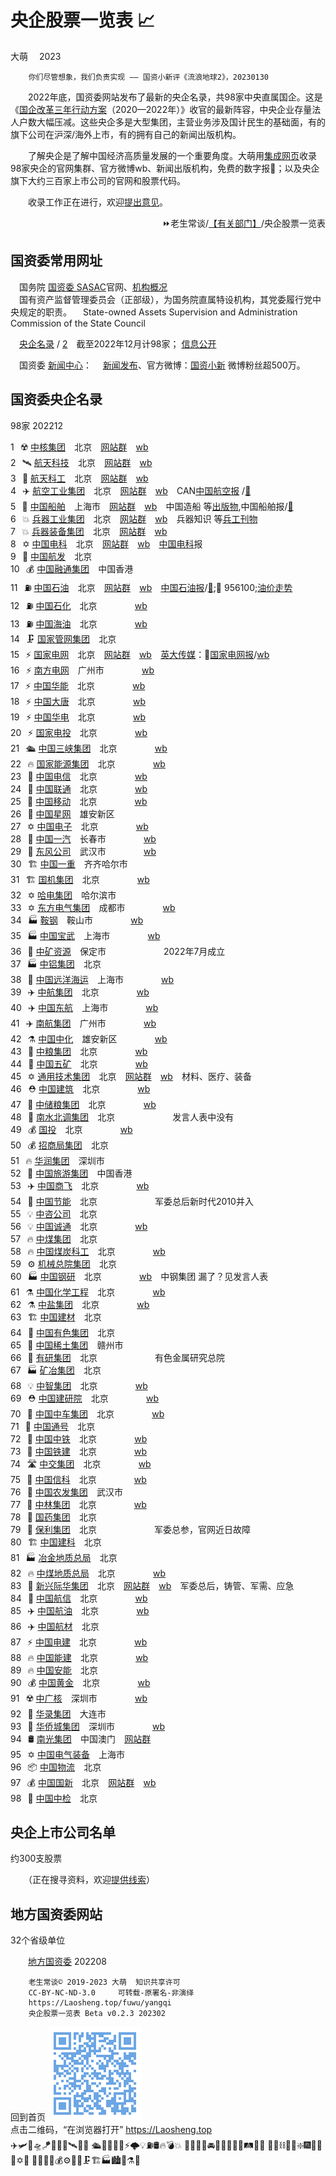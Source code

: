 ﻿央企股票一览表 📈
=================
大萌　	2023
<base target="_blank">

		你们尽管想象，我们负责实现 —— 国资小新评《流浪地球2》，20230130

　　2022年底，国资委网站发布了最新的央企名录，共98家中央直属国企。这是《[国企改革三年行动方案](http://www.sasac.gov.cn/n4470048/n13461446/n15390485/)（2020—2022年）》收官的最新阵容，中央企业存量法人户数大幅压减。这些央企多是大型集团，主营业务涉及国计民生的基础面，有的旗下公司在沪深/海外上市，有的拥有自己的新闻出版机构。

　　了解央企是了解中国经济高质量发展的一个重要角度。大萌用[集成网页](https://diamonwoo.github.io/LSIP)收录98家央企的官网集群、官方微博wb、新闻出版机构，免费的数字报📰；以及央企旗下大约三百家上市公司的官网和股票代码。

　　收录工作正在进行，欢迎[提出意见](https://xoyondo.com/mb/yY8PqZMjKUgdcpn)。

<div align="right">
⏩老生常谈/<a href="https://Laosheng.top/fuwu" target="_top">【有关部门】</a>/央企股票一览表
</div>


国资委常用网址
--------------

　国务院 [国资委 SASAC](http://www.sasac.gov.cn)官网、[机构概况](http://www.sasac.gov.cn/n2588020/index.html)  
　国有资产监督管理委员会（正部级），为国务院直属特设机构，其党委履行党中央规定的职责。
　State-owned Assets Supervision and Administration Commission of the State Council

　[央企名录](http://www.sasac.gov.cn/n4422011/n14158800/n14158998/c14159097/content.html) / [2](http://www.sasac.gov.cn/n2588035/n2641579/n2641645/)　截至2022年12月计98家；
	[信息公开](http://xxgk.sasac.gov.cn:8080/gdnps/pc/index.jsp)

　国资委 [新闻中心](http://www.sasac.gov.cn/n2588020/n2877938/n2879597/)：
　[新闻发布](http://www.sasac.gov.cn/n2588025/)、官方微博：[国资小新](https://weibo.com/guozixiaoxin) 微博粉丝超500万。


国资委央企名录
--------------
98家	202212

1⠀☢️	[中核集团](http://www.cnnc.com.cn "中国核工业集团有限公司")⠀	北京	⠀[网站群](http://www.cnnc.com.cn/cnnc/xxgk/gkml/qyjbxx/cydw55/index.html)	⠀[wb](https://weibo.com/cnnc#中核集团)	  
2⠀🛰	[航天科技](http://www.spacechina.com "中国航天科技集团有限公司")⠀	北京	⠀[网站群](http://www.spacechina.com/n25/n150/)	⠀[wb](https://weibo.com/n/中国航天科技集团)	  
3⠀🚀	[航天科工](http://www.casic.com.cn "中国航天科工集团有限公司")⠀	北京	⠀[网站群](http://www.casic.com.cn/n12382749/)	⠀[wb](https://weibo.com/n/中国航天科工)	  
4⠀✈️	[航空工业集团](https://www.avic.com.cn "中国航空工业集团有限公司")⠀	北京	⠀[网站群](https://www.avic.com.cn/sycd/gywm/ssgs/)	⠀[wb](https://weibo.com/n/航空工业)	⠀CAN[中国航空报](https://www.cannews.com.cn/) /[📰](http://ep.cannews.com.cn/publish/zghkb7)  
5⠀🚢	[中国船舶](http://www.csic.com.cn "中国船舶集团有限公司")⠀	上海市	⠀[网站群](http://www.csic.com.cn/n11/)	⠀[wb](https://weibo.com/n/中国船舶)	⠀中国造船 等[出版物](http://www.csic.com.cn/n5/n116/),中国船舶报/[📰](http://zgcbb.cnepaper.com/zgcbb/)  
6⠀💥	[兵器工业集团](http://www.norincogroup.com.cn "中国兵器工业集团有限公司")⠀	北京	⠀[网站群](http://www.norincogroup.com.cn/col/col193/)	⠀[wb](https://weibo.com/n/兵工之声)	⠀兵器知识 等[兵工刊物](http://www.norincogroup.com.cn/col/col92/)  
7⠀💥	[兵器装备集团](https://www.csgc.com.cn "中国兵器装备集团有限公司")⠀	北京	⠀[网站群](https://www.csgc.com.cn/ywly/)	⠀[wb](https://weibo.com/n/中国兵器装备集团)	  
8⠀✡	[中国电科](http://www.cetc.com.cn "中国电子科技集团有限公司")⠀	北京	⠀[网站群](http://www.cetc.com.cn/zgdk/1592544/1592565/index.html)	⠀[wb](https://weibo.com/n/中国电科)	⠀[中国电科](http://www.cetc.com.cn/zgdk/1592571/1592919/index.html)报  
9⠀🚀	[中国航发](http://www.aecc.cn "中国航空发动机集团有限公司")⠀	北京	　　　	　　	  
10⠀💰	[中国融通集团](https://www.crtamg.com.cn "中国融通资产管理集团有限公司")⠀	中国香港	　　　	　　	  
11⠀⛽	[中国石油](http://www.cnpc.com.cn "中国石油天然气集团有限公司")⠀	北京	⠀[网站群](http://www.cnpc.com.cn/cnpc/sywq/sywq_index.shtml)	⠀[wb](https://weibo.com/n/中国石油)	⠀[中国石油报](http://news.cnpc.com.cn)/[📰](http://news.cnpc.com.cn/epaper/zgsyb/);📠 956100;[油价走势](http://oilinfo.cnpc.com.cn/ypxx/gjyj/gjyj.shtml)  
12⠀⛽	[中国石化](http://www.sinopecgroup.com "中国石油化工集团有限公司")⠀	北京	　　　	⠀[wb](https://weibo.com/n/中国石化)	  
13⠀⛽	[中国海油](http://www.cnooc.com.cn "中国海洋石油集团有限公司")⠀	北京	　　　	⠀[wb](https://weibo.com/n/图说海油)	  
14⠀🗜️	[国家管网集团](http://www.pipechina.com.cn "国家石油天然气管网集团有限公司")⠀	北京	　　　	　　	  
15⠀⚡	[国家电网](http://www.sgcc.com.cn "国家电网有限公司")⠀	北京	⠀[网站群](http://www.sgcc.com.cn/html/sgcc_main/col2017012538/column_2017012538_1.shtml)	⠀[wb](https://weibo.com/n/国家电网?电网头条)	⠀[英大传媒](http://www.indaa.com.cn)：📰[国家电网报](https://epaper.sgcctop.com/)/[wb](https://weibo.com/stategridnews)  
16⠀⚡	[南方电网](http://www.csg.cn "中国南方电网有限责任公司")⠀	广州市	　　　	⠀[wb](https://weibo.com/n/南网50Hz)	  
17⠀⚡	[中国华能](http://www.chng.com.cn "中国华能集团有限公司")⠀	北京	　　　	⠀[wb](https://weibo.com/n/中国华能)	  
18⠀⚡	[中国大唐](http://www.china-cdt.com "中国大唐集团有限公司")⠀	北京	　　　	⠀[wb](https://weibo.com/n/美丽大唐)	  
19⠀⚡	[中国华电](http://www.chd.com.cn "中国华电集团有限公司")⠀	北京	　　　	⠀[wb](https://weibo.com/n/中国华电)	  
20⠀⚡	[国家电投](http://www.spic.com.cn "国家电力投资集团有限公司")⠀	北京	　　　	⠀[wb](https://weibo.com/n/国家电投)	  
21⠀🛳	[中国三峡集团](http://www.ctg.com.cn "中国长江三峡集团有限公司")⠀	北京	　　　	⠀[wb](https://weibo.com/n/中国三峡集团)	  
22⠀🔥	[国家能源集团](http://www.ceic.com "国家能源投资集团有限责任公司")⠀	北京	　　　	⠀[wb](https://weibo.com/n/国家能源集团之声)	  
23⠀📶	[中国电信](http://www.chinatelecom.com.cn "中国电信集团有限公司")⠀	北京	　　　	⠀[wb](https://weibo.com/n/中国电信)	  
24⠀📶	[中国联通](http://www.chinaunicom.com.cn "中国联合网络通信集团有限公司")⠀	北京	　　　	⠀[wb](https://weibo.com/n/中国联通)	  
25⠀📶	[中国移动](http://www.10086.cn "中国移动通信集团有限公司")⠀	北京	　　　	⠀[wb](https://weibo.com/n/中国移动)	  
26⠀📶	[中国星网]( "中国卫星网络集团有限公司")⠀	雄安新区	　　　	　　	  
27⠀✡	[中国电子](http://www.cec.com.cn "中国电子信息产业集团有限公司")⠀	北京	　　　	⠀[wb](https://weibo.com/n/CEC中国电子)	  
28⠀🚚	[中国一汽](http://www.faw.com.cn "中国第一汽车集团有限公司")⠀	长春市	　　　	⠀[wb](https://weibo.com/n/中国一汽)	  
29⠀🚚	[东风公司](http://www.dfmc.com.cn "东风汽车集团有限公司")⠀	武汉市	　　　	⠀[wb](https://weibo.com/n/东风汽车)	  
30⠀🏗	[中国一重](http://www.cfhi.com "中国一重集团有限公司")⠀	齐齐哈尔市	　　　	　　	  
31⠀🏗	[国机集团](http://www.sinomach.com.cn "中国机械工业集团有限公司")⠀	北京	　　　	⠀[wb](https://weibo.com/n/中机建设集团)	  
32⠀✡	[哈电集团](http://www.harbin-electric.com "哈尔滨电气集团有限公司")⠀	哈尔滨市	　　　	　　	  
33⠀✡	[东方电气集团](http://www.dongfang.com "中国东方电气集团有限公司")⠀	成都市	　　　	⠀[wb](https://weibo.com/n/东方电气)	  
34⠀🏭	[鞍钢](http://www.ansteel.cn "鞍钢集团有限公司")⠀	鞍山市	　　　	⠀[wb](https://weibo.com/n/鞍钢集团)	  
35⠀🏭	[中国宝武](http://www.baowugroup.com "中国宝武钢铁集团有限公司")⠀	上海市	　　　	⠀[wb](https://weibo.com/n/友爱的宝武)	  
36⠀🧲	[中矿资源]( "中国矿产资源集团有限公司")⠀	保定市	　　　	　　	⠀2022年7月成立  
37⠀🏭	[中铝集团](https://www.chinalco.com.cn "中国铝业集团有限公司")⠀	北京	　　　	　　	  
38⠀🚢	[中国远洋海运](http://www.coscoshipping.com "中国远洋海运集团有限公司")⠀	上海市	　　　	⠀[wb](https://weibo.com/n/中国远洋海运杂志社)	  
39⠀✈️	[中航集团](http://www.airchinagroup.com "中国航空集团有限公司")⠀	北京	　　　	⠀[wb](https://weibo.com/n/中国国际航空)	  
40⠀✈️	[中国东航](http://www.ceair.com "中国东方航空集团有限公司")⠀	上海市	　　　	⠀[wb](https://weibo.com/n/中国东方航空)	  
41⠀✈️	[南航集团](http://www.csair.cn "中国南方航空集团有限公司")⠀	广州市	　　　	⠀[wb](https://weibo.com/n/中国南方航空)	  
42⠀⚗️	[中国中化](http://www.sinochem.com "中国中化控股有限责任公司")⠀	雄安新区	　　　	⠀[wb](https://weibo.com/n/中国中化)	  
43⠀🌾	[中粮集团](http://www.cofco.com "中粮集团有限公司")⠀	北京	　　　	⠀[wb](https://weibo.com/n/中粮COFCO)	  
44⠀🧲	[中国五矿](http://www.minmetals.com.cn "中国五矿集团有限公司")⠀	北京	　　　	⠀[wb](https://weibo.com/n/中国五矿)	  
45⠀✡	[通用技术集团](http://www.gt.cn "中国通用技术（集团）控股有限责任公司")⠀	北京	⠀[网站群](http://www.gt.cn/hxzy/)	⠀[wb](https://weibo.com/n/通用技术)	⠀材料、医疗、装备  
46⠀⛑️	[中国建筑](http://www.cscec.com "中国建筑集团有限公司")⠀	北京	　　　	⠀[wb](https://weibo.com/n/中国建筑)	  
47⠀🌾	[中储粮集团](http://www.sinograin.com.cn "中国储备粮管理集团有限公司")⠀	北京	　　　	⠀[wb](https://weibo.com/n/中储粮集团)	  
48⠀🌊	[南水北调集团](http://www.csnwd.com.cn "中国南水北调集团有限公司")⠀	北京	　　　	　　	⠀发言人表中没有  
49⠀💰	[国投](http://www.sdic.com.cn "国家开发投资集团有限公司")⠀	北京	　　　	⠀[wb](https://weibo.com/n/国投集团)	  
50⠀💰	[招商局集团](http://www.cmhk.com "招商局集团有限公司")⠀	北京	　　　	　　	  
51⠀🔥	[华润集团](http://www.crc.com.hk "华润（集团）有限公司")⠀	深圳市	　　　	　　	  
52⠀🎠	[中国旅游集团](https://www.ctg.cn "中国旅游集团有限公司／香港中旅(集团)有限公司")⠀	中国香港	　　　	　　	  
53⠀✈️	[中国商飞](http://www.comac.cc "中国商用飞机有限责任公司")⠀	北京	　　　	⠀[wb](https://weibo.com/n/中国商飞)	  
54⠀👥	[中国节能](http://www.cecep.cn "中国节能环保集团有限公司")⠀	北京	　　　	　　	⠀军委总后新时代2010并入  
55⠀💡	[中咨公司](http://www.ciecc.com.cn "中国国际工程咨询有限公司")⠀	北京	　　　	　　	  
56⠀💡	[中国诚通](http://www.cctgroup.com.cn "中国诚通控股集团有限公司")⠀	北京	　　　	⠀[wb](https://weibo.com/n/中国诚通)	  
57⠀🔥	[中煤集团](http://www.chinacoal.com "中国中煤能源集团有限公司")⠀	北京	　　　	　　	  
58⠀🔥	[中国煤炭科工](http://www.ccteg.cn "中国煤炭科工集团有限公司")⠀	北京	　　　	⠀[wb](https://weibo.com/n/中国煤炭科工集团)	  
59⠀⚙	[机械总院集团](http://www.cam.com.cn "中国机械科学研究总院集团有限公司")⠀	北京	　　　	　　	  
60⠀🏭	[中国钢研](http://www.cisri.com.cn "中国钢研科技集团有限公司")⠀	北京	　　　	⠀[wb](https://weibo.com/n/中国钢研)	⠀中钢集团 漏了？见发言人表  
61⠀⚗️	[中国化学工程](http://www.cncec.cn "中国化学工程集团有限公司")⠀	北京	　　　	⠀[wb](https://weibo.com/n/中国化学)	  
62⠀⚗️	[中盐集团](http://www.chinasalt.com.cn "中国盐业集团有限公司")⠀	北京	　　　	⠀[wb](https://weibo.com/n/中国盐业总公司)	  
63⠀🏗	[中国建材](http://www.cnbm.com.cn "中国建材集团有限公司")⠀	北京	　　　	　　	  
64⠀🧲	[中国有色集团](http://www.cnmc.com.cn "中国有色矿业集团有限公司")⠀	北京	　　　	　　	  
65⠀🧲	[中国稀土集团](https://www.regcc.cn "中国稀土集团有限公司")⠀	赣州市	　　　	　　	  
66⠀🧲	[有研集团](http://www.grinm.com "中国有研科技集团有限公司")⠀	北京	　　　	　　	⠀有色金属研究总院  
67⠀🏭	[矿冶集团](http://www.bgrimm.com "矿冶科技集团有限公司")⠀	北京	　　　	　　	  
68⠀💡	[中智集团](http://www.ciic.com.cn "中国国际技术智力合作集团有限公司")⠀	北京	　　　	⠀[wb](https://weibo.com/n/中智集团)	  
69⠀⛑️	[中国建研院](http://www.cabr.com.cn "中国建筑科学研究院有限公司")⠀	北京	　　　	⠀[wb](https://weibo.com/n/中国建研院)	  
70⠀🚉	[中国中车集团](http://www.crrcgc.cc "中国中车集团有限公司")⠀	北京	　　　	⠀[wb](https://weibo.com/n/中国中车)	  
71⠀🚉	[中国通号](http://www.crsc.cn "中国铁路通信信号集团有限公司")⠀	北京	　　　	　　	  
72⠀🚉	[中国中铁](http://www.crecg.com "中国铁路工程集团有限公司")⠀	北京	　　　	⠀[wb](https://weibo.com/n/中国中铁)	  
73⠀🚉	[中国铁建](http://www.crcc.cn "中国铁道建筑集团有限公司")⠀	北京	　　　	⠀[wb](https://weibo.com/n/中国铁建)	  
74⠀🛣️	[中交集团](http://www.ccccltd.cn "中国交通建设集团有限公司")⠀	北京	　　　	⠀[wb](https://weibo.com/n/中国交建)	  
75⠀📶	[中国信科](http://www.cict.com "中国信息通信科技集团有限公司")⠀	北京	　　　	⠀[wb](https://weibo.com/n/信科视界)	  
76⠀🌾	[中国农发集团](http://www.cnadc.com.cn "中国农业发展集团有限公司")⠀	武汉市	　　　	　　	  
77⠀🌲	[中林集团](http://www.cfgc.cn "中国林业集团有限公司")⠀	北京	　　　	⠀[wb](https://weibo.com/n/中林集团)	  
78⠀💊	[国药集团](http://www.sinopharm.com "中国医药集团有限公司")⠀	北京	　　　	　　	  
79⠀👥	[保利集团](https://www.poly.com.cn "中国保利集团有限公司")⠀	北京	　　　	　　	⠀军委总参，官网近日故障  
80⠀🏗	[中国建科](http://www.cadreg.com.cn "中国建设科技有限公司")⠀	北京	　　　	　　	  
81⠀🏭	[冶金地质总局](http://www.cmgb.com.cn "中国冶金地质总局")⠀	北京	　　　	　　	  
82⠀🔥	[中煤地质总局](http://www.ccgc.cn "中国煤炭地质总局")⠀	北京	　　　	⠀[wb](https://weibo.com/n/中国煤炭地质总局)	  
83⠀👥	[新兴际华集团](http://www.xxcig.com "新兴际华集团有限公司")⠀	北京	⠀[网站群](http://www.xxcig.com/web/jtwq/jtzz/index.shtml)	⠀[wb](https://weibo.com/n/新兴际华集团)	⠀军委总后，铸管、军需、应急  
84⠀📶	[中国航信](http://www.travelsky.cn "中国民航信息集团有限公司")⠀	北京	　　　	⠀[wb](https://weibo.com/n/中国航信工会)	  
85⠀✈️	[中国航油](http://www.cnaf.com "中国航空油料集团有限公司")⠀	北京	　　　	⠀[wb](https://weibo.com/n/中国航油)	  
86⠀✈️	[中国航材](http://www.casc.com.cn "中国航空器材集团有限公司")⠀	北京	　　　	　　	  
87⠀⚡	[中国电建](http://www.powerchina.cn "中国电力建设集团有限公司")⠀	北京	　　　	⠀[wb](https://weibo.com/n/电建微言)	  
88⠀🔥	[中国能建](http://www.ceec.net.cn "中国能源建设集团有限公司")⠀	北京	　　　	⠀[wb](https://weibo.com/n/中国能建)	  
89⠀🔥	[中国安能](https://www.china-an.cn "中国安能建设集团有限公司")⠀	北京	　　　	　　	  
90⠀💰	[中国黄金](http://www.chinagoldgroup.com "中国黄金集团有限公司")⠀	北京	　　　	⠀[wb](https://weibo.com/n/中国黄金ChinaGold)	  
91⠀☢️	[中广核](http://www.cgnpc.com.cn "中国广核集团有限公司")⠀	深圳市	　　　	⠀[wb](https://weibo.com/n/中国广核集团)	  
92⠀📼	[华录集团](http://www.hualu.com.cn "中国华录集团有限公司")⠀	大连市	　　　	　　	  
93⠀🎠	[华侨城集团](http://www.chinaoct.com "华侨城集团有限公司")⠀	深圳市	　　　	⠀[wb](https://weibo.com/n/OCT华侨城)	  
94⠀🛢️	[南光集团](http://www.namkwong.com.mo "南光（集团）有限公司／中国南光集团有限公司")⠀	中国澳门	⠀[网站群](http://www.namkwong.com.mo/col/col1887/)	　　	  
95⠀✡	[中国电气装备]( "中国电气装备集团有限公司")⠀	上海市	　　　	　　	  
96⠀📦	[中国物流]( "中国物流集团有限公司")⠀	北京	　　　	　　	  
97⠀💰	[中国国新](https://www.crhc.cn "中国国新控股有限责任公司")⠀	北京	⠀[网站群](https://www.crhc.cn2010/2016)	⠀[wb](https://weibo.com/n/中国国新)	  
98⠀🧪	[中国中检](http://www.ccic.com "中国检验认证（集团）有限公司")⠀	北京	　　　	　　	  


央企上市公司名单
----------------
约300支股票

　　（正在搜寻资料，欢迎[提供线索](https://laosheng.top/author/helpme.txt)）


地方国资委网站
--------------
32个省级单位

　　[地方国资委](http://www.sasac.gov.cn/n4422011/n17627531/c17633273/content.html) 202208



```
	老生常谈© 2019-2023 大萌	知识共享许可
	CC-BY-NC-ND-3.0 	可转载-原署名-非演绎
	https://Laosheng.top/fuwu/yangqi
	央企股票一览表	Beta v0.2.3	202302
```

回到首页
<a href=".." title="返回老生常谈首页"><img src="../indexQR-Blue.png" /></a>  
点击二维码，“在浏览器打开” https://Laosheng.top  
✈️🛩️🚁🛸🪁🎯💨🚀🛰️📡🔭
🛳️🚢🚤⚓💧⚡🌩️💡⛽🛢️🔥💣💥
🚚🚛🚙🚗🚘🚌🚅🚉🚆🚂🛤🚃🚎️
💎🧲⛓️🧰✨❇️🎆🎇📶📱✡🌊
🌾🌿💊🧬💰️⚙️🔩🚧🗜️🏗️🏭🏙️🧱⚗️🧪
